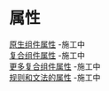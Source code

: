 # 属性
[原生组件属性](attributes-of-primitive-components) -施工中  
[复合组件属性](attributes-of-compound-components) -施工中  
[更多复合组件属性](more-about-attributes-of-compound-components) -施工中  
[规则和文法的属性](attributes-of-rules-and-grammars) -施工中  
